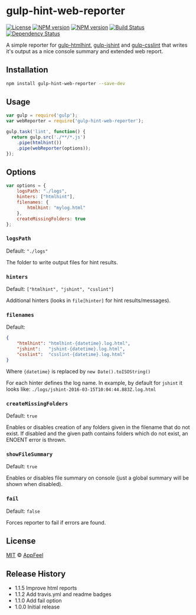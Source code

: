 gulp-hint-web-reporter
====================

[![License](http://img.shields.io/badge/license-MIT-blue.svg?style=flat)](https://npmjs.org/package/gulp-hint-web-reporter)
[![NPM version](http://img.shields.io/npm/v/gulp-hint-web-reporter.svg?style=flat)](https://npmjs.org/package/gulp-hint-web-reporter)
[![NPM version](http://img.shields.io/npm/dm/gulp-hint-web-reporter.svg?style=flat)](https://npmjs.org/package/gulp-hint-web-reporter)
[![Build Status](http://img.shields.io/travis/appfeel/gulp-hint-web-reporter.svg?style=flat)](https://travis-ci.org/appfeel/gulp-hint-web-reporter)
[![Dependency Status](http://img.shields.io/gemnasium/appfeel/gulp-hint-web-reporter.svg?style=flat)](https://gemnasium.com/appfeel/gulp-hint-web-reporter)

A simple reporter for [gulp-htmlhint](https://www.npmjs.com/package/gulp-htmlhint), [gulp-jshint](https://www.npmjs.com/package/gulp-jshint) and [gulp-csslint](https://www.npmjs.com/package/gulp-csslint) that writes it's output as a nice console summary and extended web report.

## Installation

```bash
npm install gulp-hint-web-reporter --save-dev
```

## Usage

```javascript
var gulp = require('gulp');
var webReporter = require('gulp-hint-web-reporter');

gulp.task('lint', function() {
  return gulp.src('./**/*.js')
    .pipe(htmlhint())
    .pipe(webReporter(options));
});
```

## Options

```javascript
var options = {
    logsPath: "./logs",
    hinters: ["htmlhint"],
    filenames: {
        htmlhint: "mylog.html"
    },
    createMissingFolders: true
};
```

### `logsPath`
Default: `"./logs"`

The folder to write output files for hint results.

### `hinters`
Default: `["htmlhint", "jshint", "csslint"]`

Additional hinters (looks in `file[hinter]` for hint results/messages).

### `filenames`
Default: 
```json
{
    "htmlhint": "htmlhint-{datetime}.log.html",
    "jshint":   "jshint-{datetime}.log.html",
    "csslint":  "csslint-{datetime}.log.html"
}
```

Where `{datetime}` is replaced by `new Date().toISOString()`

For each hinter defines the log name. In example, by default for `jshint` it looks like: `./logs/jshint-2016-03-15T10:04:44.883Z.log.html`

### `createMissingFolders`
Default: `true`

Enables or disables creation of any folders given in the filename that do not exist. 
If disabled and the given path contains folders which do not exist, an ENOENT error is thrown. 

### `showFileSummary`
Default: `true`

Enables or disables file summary on console (just a global summary will be shown when disabled).

### `fail`
Default: `false`

Forces reporter to fail if errors are found.

## License

[MIT](http://opensource.org/licenses/MIT) © [AppFeel](https://appfeel.com)

## Release History

* 1.1.5 Improve html reports
* 1.1.2 Add travis.yml and readme badges
* 1.1.0 Add fail option
* 1.0.0 Initial release
